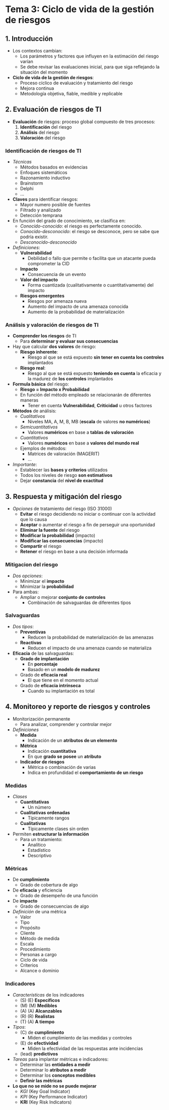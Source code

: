 # Tema 3: Ciclo de vida de la gestión de riesgos

## 1. Introducción

- Los contextos cambian:
    - Los parámetros y factores que influyen en la estimación del riesgo varían
    - Se debe revisar las evaluaciones inicial, para que siga reflejando la situación del momento
- **Ciclo de vida de la gestión de riesgos**:
    - Proceso cíclico de evaluación y tratamiento del riesgo
    - Mejora continua
    - Metodología objetiva, fiable, medible y replicable

## 2. Evaluación de riesgos de TI

- **Evaluación** de riesgos: proceso global compuesto de tres procesos:
    1. **Identificación** del riesgo
    2. **Análisis** del riesgo
    3. **Valoración** del riesgo

### Identificación de riesgos de TI

- *Técnicas*
    - Métodos basados en evidencias
    - Enfoques sistemáticos
    - Razonamiento inductivo
    - Brainstorm
    - Delphi
    - ...
- **Claves** para identificar riesgos:
    - Mayor numero posible de fuentes
    - Filtrado y analizado
    - Detección temprana
- En función del grado de conocimiento, se clasifica en:
    - *Conocido-conocido*: el riesgo es perfectamente conocido.
    - *Conocido-desconocido*: el riesgo se desconoce, pero se sabe que podría existir.
    - *Desconocido-desconocido*
- *Definiciones*:
    - **Vulnerabilidad**
        - Debilidad o fallo que permite o facilita que un atacante pueda comprometer la CID
    - **Impacto**
        - Consecuencia de un evento
    - **Valor del impacto**
        - Forma cuantizada (cualitativamente o cuantitativamente) del impacto
    - **Riesgos emergentes**
        - Riesgos por amenaza nueva
        - Aumento del impacto de una amenaza conocida
        - Aumento de la probabilidad de materialización

### Análisis y valoración de riesgos de TI

- **Comprender los riesgos** de TI
    - Para **determinar y evaluar sus consecuencias**
- Hay que calcular **dos valores** de riesgo:
    - **Riesgo inherente**:
        - Riesgo al que se está expuesto **sin tener en cuenta los controles** implantados
    - **Riesgo real**:
        - Riesgo al que se está expuesto **teniendo en cuenta** la eficacia y la madurez de **los controles** implantados
- **Formula básica** del riesgo:
    - **Riesgo = Impacto x Probabilidad**
    - En función del método empleado se relacionarán de diferentes maneras
        - Tener en cuenta **Vulnerabilidad**, **Criticidad** u otros factores
- **Métodos** de análisis:
    - *Cualitativos*
        - Niveles MA, A, M, B, MB (**escala** de valores **no numéricos**)
    - *Semicuantitativos*
        - Valores **numéricos** en base a **tablas de valoración**
    - *Cuantitativos*
        - Valores **numéricos** en base a **valores del mundo real**
    - Ejemplos de métodos:
        - Matrices de valoración (MAGERIT)
        - ...
- *Importante*:
    - Establecer las **bases y criterios** utilizados
    - Todos los niveles de riesgo **son estimativos**
    - Dejar **constancia** del **nivel de exactitud**

## 3. Respuesta y mitigación del riesgo

- *Opciones* de tratamiento del riesgo (ISO 31000)
    - **Evitar** el riesgo decidiendo no iniciar o continuar con la actividad que lo causa
    - **Aceptar** o aumentar el riesgo a fin de perseguir una oportunidad
    - **Eliminar la fuente** del riesgo
    - **Modificar la probabilidad** (impacto)
    - **Modificar las consecuencias** (impacto)
    - **Compartir** el riesgo
    - **Retener** el riesgo en base a una decisión informada

### Mitigacion del riesgo

- *Dos opciones*:
    - Minimizar el **impacto**
    - Minimizar la **probabilidad**
- Para ambas:
    - Ampliar o mejorar **conjunto de controles**
        - Combinación de salvaguardas de diferentes tipos

### Salvaguardas

- *Dos tipos*:
    - **Preventivas**
        - Reducen la probabilidad de materialización de las amenazas
    - **Reactivas**
        - Reducen el impacto de una amenaza cuando se materializa
- **Eficacia** de las salvaguardas:
    - **Grado de implantación**
        - En **porcentaje**
        - Basado en un **modelo de madurez**
    - Grado de **eficacia real**
        - El que tiene en el momento actual
    - Grado de **eficacia intrínseca**
        - Cuando su implantación es total

## 4. Monitoreo y reporte de riesgos y controles

- Monitorización permanente
    - Para analizar, comprender y controlar mejor
- *Definiciones*
    - **Medida**
        - Indicación de un **atributos de un elemento**
    - **Métrica**
        - Indicación **cuantitativa**
        - En que **grado se posee** un **atributo**
    - **Indicador de riesgos**
        - Métrica o combinación de varias
        - Indica en profundidad el **comportamiento de un riesgo**

### Medidas

- *Clases*
    - **Cuantitativas**
        - Un número
    - **Cualitativas ordenadas**
        - Típicamente rangos
    - **Cualitativas**
        - Típicamente clases sin orden
- Permiten **estructurar la información**
    - Para un tratamiento:
        - Analítico
        - Estadístico
        - Descriptivo

### Métricas

- De **cumplimiento**
    - Grado de cobertura de algo
- De **eficacia** y eficiencia
    - Grado de desempeño de una función
- De **impacto**
    - Grado de consecuencias de algo
- *Definición* de una métrica
    - Valor
    - Tipo
    - Propósito
    - Cliente
    - Método de medida
    - Escala
    - Procedimiento
    - Personas a cargo
    - Ciclo de vida
    - Criterios
    - Alcance o dominio

### Indicadores

- *Características* de los indicadores
    - (S) (E) **Específicos**
    - (M) (M) **Medibles**
    - (A) (A) **Alcanzables**
    - (R) (R) **Realistas**
    - (T) (A) **A tiempo**
- *Tipos*:
    - (C) de **cumplimiento**
        - Miden el cumplimiento de las medidas y controles
    - (E) de **efectividad**
        - Miden la efectividad de las respuestas ante incidencias
    - (lead) **predictivos**
- *Tareas* para implantar métricas e indicadores:
    - Determinar las **entidades a medir**
    - Determinar lo **atributos a medir**
    - Determinar los **conceptos medibles**
    - **Definir las métricas**
- **Lo que no se mide no se puede mejorar**
    - *KGI* (Key Goal Indicator)  
    - *KPI* (Key Performance Indicator)
    - **KRI** (Key Risk Indicators)
